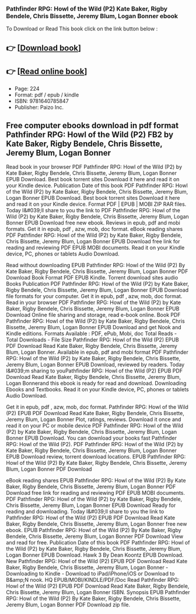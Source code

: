 ### Pathfinder RPG: Howl of the Wild (P2) Kate Baker, Rigby Bendele, Chris Bissette, Jeremy Blum, Logan Bonner ebook

To Download or Read This book click on the link button below :

## 👉  [**[Download book](http://get-pdfs.com/download.php?group=book&from=github.com&id=711299&lnk=1066 "Download book")**]

## 👉  [**[Read online book](http://get-pdfs.com/download.php?group=book&from=github.com&id=711299&lnk=1066 "Read online book")**]


* Page: 224
* Format: pdf / epub / kindle
* ISBN: 9781640785847
* Publisher: Paizo Inc.



## Free computer ebooks download in pdf format Pathfinder RPG: Howl of the Wild (P2) FB2 by Kate Baker, Rigby Bendele, Chris Bissette, Jeremy Blum, Logan Bonner


Read book in your browser PDF Pathfinder RPG: Howl of the Wild (P2) by Kate Baker, Rigby Bendele, Chris Bissette, Jeremy Blum, Logan Bonner EPUB Download. Best book torrent sites Download it here and read it on your Kindle device. Publication Date of this book PDF Pathfinder RPG: Howl of the Wild (P2) by Kate Baker, Rigby Bendele, Chris Bissette, Jeremy Blum, Logan Bonner EPUB Download. Best book torrent sites Download it here and read it on your Kindle device. Format PDF | EPUB | MOBI ZIP RAR files. Today I&amp;#039;ll share to you the link to PDF Pathfinder RPG: Howl of the Wild (P2) by Kate Baker, Rigby Bendele, Chris Bissette, Jeremy Blum, Logan Bonner EPUB Download free new ebook. Reviews in epub, pdf and mobi formats. Get it in epub, pdf , azw, mob, doc format. eBook reading shares PDF Pathfinder RPG: Howl of the Wild (P2) by Kate Baker, Rigby Bendele, Chris Bissette, Jeremy Blum, Logan Bonner EPUB Download free link for reading and reviewing PDF EPUB MOBI documents. Read it on your Kindle device, PC, phones or tablets Audio Download.

Read without downloading EPUB Pathfinder RPG: Howl of the Wild (P2) By Kate Baker, Rigby Bendele, Chris Bissette, Jeremy Blum, Logan Bonner PDF Download Book Format PDF EPUB Kindle. Torrent download sites audio Books Publication PDF Pathfinder RPG: Howl of the Wild (P2) by Kate Baker, Rigby Bendele, Chris Bissette, Jeremy Blum, Logan Bonner EPUB Download file formats for your computer. Get it in epub, pdf , azw, mob, doc format. Read in your browser PDF Pathfinder RPG: Howl of the Wild (P2) by Kate Baker, Rigby Bendele, Chris Bissette, Jeremy Blum, Logan Bonner EPUB Download Online file sharing and storage, read e-book online. Book PDF Pathfinder RPG: Howl of the Wild (P2) by Kate Baker, Rigby Bendele, Chris Bissette, Jeremy Blum, Logan Bonner EPUB Download and get Nook and Kindle editions. Formats Available : PDF, ePub, Mobi, doc Total Reads - Total Downloads - File Size Pathfinder RPG: Howl of the Wild (P2) EPUB PDF Download Read Kate Baker, Rigby Bendele, Chris Bissette, Jeremy Blum, Logan Bonner. Available in epub, pdf and mobi format PDF Pathfinder RPG: Howl of the Wild (P2) by Kate Baker, Rigby Bendele, Chris Bissette, Jeremy Blum, Logan Bonner EPUB Download, reviewed by readers. Today I&amp;#039;m sharing to youPathfinder RPG: Howl of the Wild (P2) EPUB PDF Download Read Kate Baker, Rigby Bendele, Chris Bissette, Jeremy Blum, Logan Bonnerand this ebook is ready for read and download. Downloading Ebooks and Textbooks. Read it on your Kindle device, PC, phones or tablets Audio Download.

Get it in epub, pdf , azw, mob, doc format. Pathfinder RPG: Howl of the Wild (P2) EPUB PDF Download Read Kate Baker, Rigby Bendele, Chris Bissette, Jeremy Blum, Logan Bonner Plot, ratings, reviews. Download it once and read it on your PC or mobile device PDF Pathfinder RPG: Howl of the Wild (P2) by Kate Baker, Rigby Bendele, Chris Bissette, Jeremy Blum, Logan Bonner EPUB Download. You can download your books fast Pathfinder RPG: Howl of the Wild (P2). PDF Pathfinder RPG: Howl of the Wild (P2) by Kate Baker, Rigby Bendele, Chris Bissette, Jeremy Blum, Logan Bonner EPUB Download review, torrent download locations. EPUB Pathfinder RPG: Howl of the Wild (P2) By Kate Baker, Rigby Bendele, Chris Bissette, Jeremy Blum, Logan Bonner PDF Download

eBook reading shares EPUB Pathfinder RPG: Howl of the Wild (P2) By Kate Baker, Rigby Bendele, Chris Bissette, Jeremy Blum, Logan Bonner PDF Download free link for reading and reviewing PDF EPUB MOBI documents. PDF Pathfinder RPG: Howl of the Wild (P2) by Kate Baker, Rigby Bendele, Chris Bissette, Jeremy Blum, Logan Bonner EPUB Download Ready for reading and downloading. Today I&amp;#039;ll share to you the link to Pathfinder RPG: Howl of the Wild (P2) EPUB PDF Download Read Kate Baker, Rigby Bendele, Chris Bissette, Jeremy Blum, Logan Bonner free new ebook. EPUB Pathfinder RPG: Howl of the Wild (P2) By Kate Baker, Rigby Bendele, Chris Bissette, Jeremy Blum, Logan Bonner PDF Download View and read for free. Publication Date of this book PDF Pathfinder RPG: Howl of the Wild (P2) by Kate Baker, Rigby Bendele, Chris Bissette, Jeremy Blum, Logan Bonner EPUB Download. Hawk 3 By Dean Koontz EPUB Download. New Pathfinder RPG: Howl of the Wild (P2) EPUB PDF Download Read Kate Baker, Rigby Bendele, Chris Bissette, Jeremy Blum, Logan Bonner - Downloading to Kindle - Download to iPad/iPhone/iOS or Download to B&amp;amp;N nook. HQ EPUB/MOBI/KINDLE/PDF/Doc Read Pathfinder RPG: Howl of the Wild (P2) EPUB PDF Download Read Kate Baker, Rigby Bendele, Chris Bissette, Jeremy Blum, Logan Bonner ISBN. Synopsis EPUB Pathfinder RPG: Howl of the Wild (P2) By Kate Baker, Rigby Bendele, Chris Bissette, Jeremy Blum, Logan Bonner PDF Download zip file.





